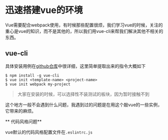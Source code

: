 # 迅速搭建vue的环境

Vue需要配合webpack使用，有时候那些配置很烦，我们学习vue的时候，关注的重心是vue的知识，而不是其他的，所以我们用vue-cli来帮我们解决其他不相关的东西。

## vue-cli

具体安装用例在[github仓库](https://github.com/vuejs/vue-cli)中很详细，这里简单提取出来的指令大概如下

```
$ npm install -g vue-cli
$ vue init <template-name> <project-name>
$ vue init webpack my-project
```

> 大家在安装的时候，可以选择性不装测试的板块，因为暂时接触不到

这个地方一般不会遇到什么问题，我遇到过的问题是在用这个敲vue的一些实例，它带来的麻烦。

** 代码风格问题**

vue默认的代码风格配置文件在`.eslintrc.js`



